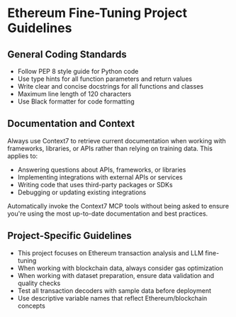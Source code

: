 # Ethereum Fine-Tuning Project Guidelines

## General Coding Standards

- Follow PEP 8 style guide for Python code
- Use type hints for all function parameters and return values
- Write clear and concise docstrings for all functions and classes
- Maximum line length of 120 characters
- Use Black formatter for code formatting

## Documentation and Context

Always use Context7 to retrieve current documentation when working with frameworks, libraries, or APIs rather than relying on training data. This applies to:
- Answering questions about APIs, frameworks, or libraries
- Implementing integrations with external APIs or services
- Writing code that uses third-party packages or SDKs
- Debugging or updating existing integrations

Automatically invoke the Context7 MCP tools without being asked to ensure you're using the most up-to-date documentation and best practices.

## Project-Specific Guidelines

- This project focuses on Ethereum transaction analysis and LLM fine-tuning
- When working with blockchain data, always consider gas optimization
- When working with dataset preparation, ensure data validation and quality checks
- Test all transaction decoders with sample data before deployment
- Use descriptive variable names that reflect Ethereum/blockchain concepts
